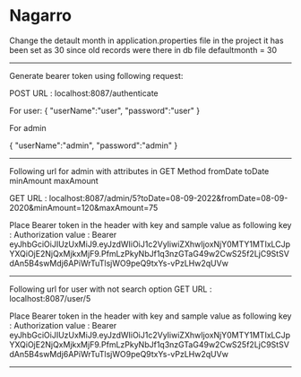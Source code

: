 # Nagarro

Change the detault month in application.properties file in the project it has been set as 30 since old records were there in db file
defaultmonth = 30
____________________________________________________________________________________________________
Generate bearer token using following request:

POST URL : localhost:8087/authenticate

For user:
{
	"userName":"user",
	"password":"user"
}

For admin

{
	"userName":"admin",
	"password":"admin"
}

-----------------------------------------------------------------------------------------------------------

Following url for admin with attributes in GET Method
fromDate
toDate
minAmount
maxAmount

GET URL : localhost:8087/admin/5?toDate=08-09-2022&fromDate=08-09-2020&minAmount=120&maxAmount=75

Place Bearer token in the header with key and sample value as following
key : Authorization
value : Bearer eyJhbGciOiJIUzUxMiJ9.eyJzdWIiOiJ1c2VyIiwiZXhwIjoxNjY0MTY1MTIxLCJpYXQiOjE2NjQxMjkxMjF9.PfmLzPkyNbJf1q3nzGTaG49w2CwS25f2LjC9StSVdAn5B4swMdj6APiWrTuTlsjWO9peQ9txYs-vPzLHw2qUVw

__________________________________________________________________________________________________________________

Following url for user with not search option
GET URL : localhost:8087/user/5

Place Bearer token in the header with key and sample value as following
key : Authorization
value : Bearer eyJhbGciOiJIUzUxMiJ9.eyJzdWIiOiJ1c2VyIiwiZXhwIjoxNjY0MTY1MTIxLCJpYXQiOjE2NjQxMjkxMjF9.PfmLzPkyNbJf1q3nzGTaG49w2CwS25f2LjC9StSVdAn5B4swMdj6APiWrTuTlsjWO9peQ9txYs-vPzLHw2qUVw

_________________________________________________________________________________________________________________



